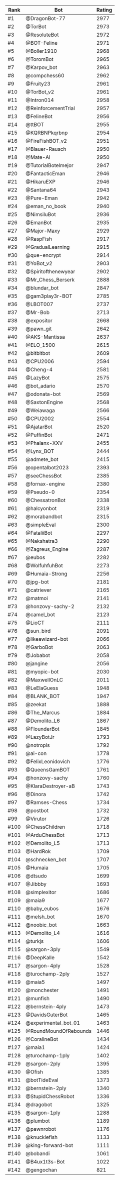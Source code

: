 Rank|Bot|Rating
---|---|---
#1|@DragonBot-77|2977
#2|@TorBot|2973
#3|@ResoluteBot|2972
#4|@BOT-Feline|2971
#5|@Boller1910|2968
#6|@ToromBot|2965
#7|@Karpov_bot|2963
#8|@compchess60|2962
#9|@Fruity23|2961
#10|@TorBot_v2|2961
#11|@Intron014|2958
#12|@ReinforcementTrial|2957
#13|@FelineBot|2956
#14|@ttBOT|2955
#15|@KQRBNPkqrbnp|2954
#16|@FireFishBOT_v2|2951
#17|@Blauer-Rausch|2950
#18|@Mate-AI|2950
#19|@TutorialBotelmejor|2947
#20|@FantacticEman|2946
#21|@HikaruEXP|2946
#22|@Santana64|2943
#23|@Pure-Eman|2942
#24|@eman_no_book|2940
#25|@NimsiluBot|2936
#26|@EmanBot|2935
#27|@Major-Maxy|2929
#28|@RaspFish|2917
#29|@GradualLearning|2915
#30|@que-encrypt|2914
#31|@YoBot_v2|2903
#32|@Spiritofthenewyear|2902
#33|@Mr_Chess_Berserk|2888
#34|@blundar_bot|2847
#35|@gam3play3r-BOT|2785
#36|@LBOT007|2737
#37|@Mr-Bob|2713
#38|@expositor|2668
#39|@pawn_git|2642
#40|@AKS-Mantissa|2637
#41|@ELO_1500|2615
#42|@bitbitbot|2609
#43|@CPU2006|2594
#44|@Cheng-4|2581
#45|@LazyBot|2575
#46|@bot_adario|2570
#47|@odonata-bot|2569
#48|@SaxtonEngine|2568
#49|@Weiawaga|2566
#50|@CPU2002|2554
#51|@AjatarBot|2520
#52|@PuffinBot|2471
#53|@Phalanx-XXV|2455
#54|@Lynx_BOT|2444
#55|@admete_bot|2415
#56|@opentalbot2023|2393
#57|@seeChessBot|2385
#58|@fornax-engine|2380
#59|@Pseudo-0|2354
#60|@ChessatronBot|2338
#61|@halcyonbot|2319
#62|@morabandbot|2315
#63|@simpleEval|2300
#64|@FataliiBot|2297
#65|@Nakshatra3|2290
#66|@Zagreus_Engine|2287
#67|@eubos|2282
#68|@WolfuhfuhBot|2273
#69|@Humaia-Strong|2256
#70|@jpg-bot|2181
#71|@catriever|2165
#72|@matmoi|2141
#73|@honzovy-sachy-2|2132
#74|@camel_bot|2123
#75|@LioCT|2111
#76|@sun_bird|2091
#77|@likeawizard-bot|2066
#78|@GarboBot|2063
#79|@Jobabot|2058
#80|@jangine|2056
#81|@myopic-bot|2030
#82|@MaxwellOnLC|2011
#83|@LeElaGuess|1948
#84|@BLANK_BOT|1947
#85|@zeekat|1888
#86|@The_Marcus|1884
#87|@Demolito_L6|1867
#88|@FlounderBot|1845
#89|@LazyBotJr|1793
#90|@notropis|1792
#91|@ai-con|1778
#92|@FelixLeonidovich|1776
#93|@QueensGamBOT|1761
#94|@honzovy-sachy|1760
#95|@KlaraDestroyer-aB|1743
#96|@Dinora|1742
#97|@Ramses-Chess|1734
#98|@postbot|1732
#99|@Virutor|1726
#100|@ChessChildren|1718
#101|@ArduChessBot|1713
#102|@Demolito_L5|1713
#103|@HardRok|1709
#104|@schnecken_bot|1707
#105|@Humaia|1705
#106|@dtsudo|1699
#107|@Jibbby|1693
#108|@simplexitor|1686
#109|@maia9|1677
#110|@baby_eubos|1676
#111|@melsh_bot|1670
#112|@noobic_bot|1663
#113|@Demolito_L4|1616
#114|@turkjs|1606
#115|@sargon-3ply|1549
#116|@DeepKalle|1542
#117|@sargon-4ply|1528
#118|@turochamp-2ply|1527
#119|@maia5|1497
#120|@monchester|1491
#121|@munfish|1490
#122|@bernstein-4ply|1473
#123|@DavidsGuterBot|1465
#124|@experimental_bot_01|1463
#125|@RoundMoundOfRebounds|1446
#126|@CoralineBot|1434
#127|@maia1|1424
#128|@turochamp-1ply|1402
#129|@sargon-2ply|1395
#130|@Ofish|1385
#131|@botTideEval|1373
#132|@bernstein-2ply|1340
#133|@StupidChessRobot|1336
#134|@dragobot|1325
#135|@sargon-1ply|1288
#136|@plumbot|1189
#137|@pawnrobot|1176
#138|@knucklefish|1133
#139|@king-forward-bot|1111
#140|@bobandi|1061
#141|@B4ux1t3s-Bot|1022
#142|@gengochan|821
